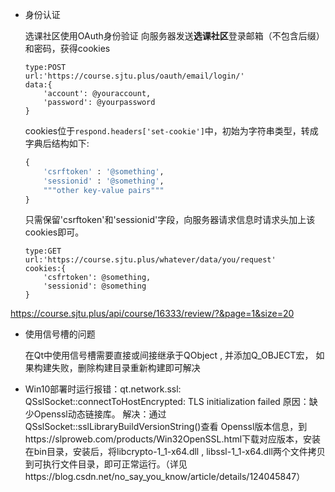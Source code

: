 * 身份认证

    选课社区使用OAuth身份验证
    向服务器发送**选课社区**登录邮箱（不包含后缀）和密码，获得cookies
    ```
    type:POST 
    url:'https://course.sjtu.plus/oauth/email/login/'
    data:{
        'account': @youraccount,
        'password': @yourpassword
    }
    ```
    cookies位于```respond.headers['set-cookie']```中，初始为字符串类型，转成字典后结构如下:
    ```python
    {
        'csrftoken' : '@something',
        'sessionid' : '@something',
        """other key-value pairs"""
    }
    ```
    只需保留'csrftoken'和'sessionid'字段，向服务器请求信息时请求头加上该cookies即可。
    ```
    type:GET
    url:'https://course.sjtu.plus/whatever/data/you/request'
    cookies:{
        'csfrtoken': @something,
        'sessionid': @something
    }
    ```
https://course.sjtu.plus/api/course/16333/review/?&page=1&size=20

* 使用信号槽的问题

    在Qt中使用信号槽需要直接或间接继承于QObject , 并添加Q_OBJECT宏， 如果构建失败，删除构建目录重新构建即可解决

* Win10部署时运行报错：qt.network.ssl: QSslSocket::connectToHostEncrypted: TLS initialization failed
    原因：缺少Openssl动态链接库。
    解决：通过 QSslSocket::sslLibraryBuildVersionString()查看 Openssl版本信息，到https://slproweb.com/products/Win32OpenSSL.html下载对应版本，安装在bin目录，安装后，将libcrypto-1_1-x64.dll , libssl-1_1-x64.dll两个文件拷贝到可执行文件目录，即可正常运行。（详见https://blog.csdn.net/no_say_you_know/article/details/124045847）
    

